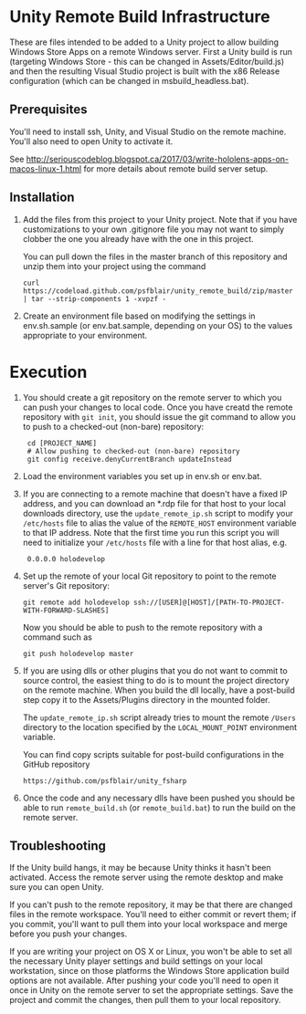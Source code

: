 # Unity Remote Build Infrastructure

These are files intended to be added to a Unity project to allow building
Windows Store Apps on a remote Windows server. First a Unity build is run
(targeting Windows Store - this can be changed in Assets/Editor/build.js)
and then the resulting Visual Studio project is built with the x86 Release
configuration (which can be changed in msbuild_headless.bat).

## Prerequisites

You'll need to install ssh, Unity, and Visual Studio on the remote machine. 
You'll also need to open Unity to activate it.

See http://seriouscodeblog.blogspot.ca/2017/03/write-hololens-apps-on-macos-linux-1.html
for more details about remote build server setup.

## Installation

1. Add the files from this project to your Unity project. Note that if you have
customizations to your own .gitignore file you may not want to simply clobber 
the one you already have with the one in this project.

   You can pull down the files in the master branch of this repository and unzip
   them into your project using the command

       curl https://codeload.github.com/psfblair/unity_remote_build/zip/master | tar --strip-components 1 -xvpzf -

2. Create an environment file based on modifying the settings in env.sh.sample
(or env.bat.sample, depending on your OS) to the values appropriate to your 
environment.

# Execution

1. You should create a git repository on the remote server to which you can
push your changes to local code. Once you have creatd the remote repository
with `git init`, you should issue the git command to allow you to push to a 
checked-out (non-bare) repository:

        cd [PROJECT_NAME]
        # Allow pushing to checked-out (non-bare) repository
        git config receive.denyCurrentBranch updateInstead

2. Load the environment variables you set up in env.sh or env.bat.

3. If you are connecting to a remote machine that doesn't have a fixed IP
address, and you can download an *.rdp file for that host to your local
downloads directory, use the `update_remote_ip.sh` script to modify your
`/etc/hosts` file to alias the value of the `REMOTE_HOST` environment 
variable to that IP address. Note that the first time you run this script 
you will need to initialize your `/etc/hosts` file with a line for that
host alias, e.g.

        0.0.0.0 holodevelop

4. Set up the remote of your local Git repository to point to the remote
server's Git repository:

       git remote add holodevelop ssh://[USER]@[HOST]/[PATH-TO-PROJECT-WITH-FORWARD-SLASHES]

   Now you should be able to push to the remote repository with a command such as

       git push holodevelop master

5. If you are using dlls or other plugins that you do not want to commit to
source control, the easiest thing to do is to mount the project directory on 
the remote machine. When you build the dll locally, have a post-build step
copy it to the Assets/Plugins directory in the mounted folder.

   The `update_remote_ip.sh` script already tries to mount the remote `/Users`
   directory to the location specified by the `LOCAL_MOUNT_POINT` environment 
   variable.

   You can find copy scripts suitable for post-build configurations in the
   GitHub repository

       https://github.com/psfblair/unity_fsharp

6. Once the code and any necessary dlls have been pushed you should be able 
to run `remote_build.sh` (or `remote_build.bat`) to run the build on the 
remote server.

## Troubleshooting

If the Unity build hangs, it may be because Unity thinks it hasn't been 
activated. Access the remote server using the remote desktop and make sure
you can open Unity.

If you can't push to the remote repository, it may be that there are changed
files in the remote workspace. You'll need to either commit or revert them;
if you commit, you'll want to pull them into your local workspace and merge
before you push your changes.

If you are writing your project on OS X or Linux, you won't be able to set all 
the necessary Unity player settings and build settings on your local workstation,
since on those platforms the Windows Store application build options are not
available. After pushing your code you'll need to open it once in Unity on
the remote server to set the appropriate settings. Save the project and commit
the changes, then pull them to your local repository.